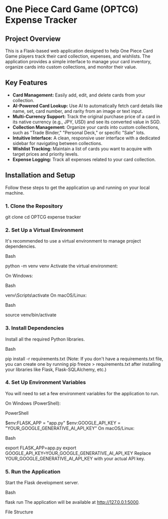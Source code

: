 # One Piece Card Game (OPTCG) Expense Tracker

## Project Overview

This is a Flask-based web application designed to help One Piece Card Game players track their card collection, expenses, and wishlists. The application provides a simple interface to manage your card inventory, organize cards into custom collections, and monitor their value.

## Key Features

* **Card Management:** Easily add, edit, and delete cards from your collection.
* **AI-Powered Card Lookup:** Use AI to automatically fetch card details like name, set, card number, and rarity from an image or text input.
* **Multi-Currency Support:** Track the original purchase price of a card in its native currency (e.g., JPY, USD) and see its converted value in SGD.
* **Collection Management:** Organize your cards into custom collections, such as "Trade Binder," "Personal Deck," or specific "Sale" lots.
* **Intuitive Interface:** A clean, responsive user interface with a dedicated sidebar for navigating between collections.
* **Wishlist Tracking:** Maintain a list of cards you want to acquire with target prices and priority levels.
* **Expense Logging:** Track all expenses related to your card collection.

## Installation and Setup

Follow these steps to get the application up and running on your local machine.

### 1. Clone the Repository

git clone <your-repository-url>
cd OPTCG expense tracker

### 2. Set Up a Virtual Environment
It's recommended to use a virtual environment to manage project dependencies.

Bash

python -m venv venv
Activate the virtual environment:

On Windows:

Bash

venv\Scripts\activate
On macOS/Linux:

Bash

source venv/bin/activate
### 3. Install Dependencies
Install all the required Python libraries.

Bash

pip install -r requirements.txt
(Note: If you don't have a requirements.txt file, you can create one by running pip freeze > requirements.txt after installing your libraries like Flask, Flask-SQLAlchemy, etc.)

### 4. Set Up Environment Variables
You will need to set a few environment variables for the application to run.

On Windows (PowerShell):

PowerShell

$env:FLASK_APP = "app.py"
$env:GOOGLE_API_KEY = "YOUR_GOOGLE_GENERATIVE_AI_API_KEY"
On macOS/Linux:

Bash

export FLASK_APP=app.py
export GOOGLE_API_KEY=YOUR_GOOGLE_GENERATIVE_AI_API_KEY
Replace YOUR_GOOGLE_GENERATIVE_AI_API_KEY with your actual API key.

### 5. Run the Application
Start the Flask development server.

Bash

flask run
The application will be available at http://127.0.0.1:5000.

File Structure
